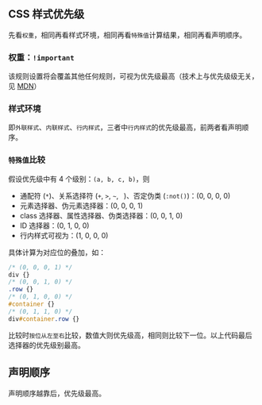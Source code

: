 ##  CSS 样式优先级

先看`权重`，相同再看样式环境，相同再看`特殊值`计算结果，相同再看声明顺序。


### 权重：`!important`

该规则设置将会覆盖其他任何规则，可视为优先级最高（技术上与优先级级无关，见 [MDN](https://developer.mozilla.org/zh-CN/docs/Web/CSS/Specificity#%E4%BE%8B%E5%A4%96%E7%9A%84_!important_%E8%A7%84%E5%88%99)）

### 样式环境
即`外联样式`、`内联样式`、`行内样式`，三者中`行内样式`的优先级最高，前两者看声明顺序。

### `特殊值`比较

假设优先级中有 4 个级别：`(a, b, c, b)`，则

- 通配符 (`*`)、关系选择符 (`+`, `>`, `~`, ` `)、否定伪类 (`:not()`)：(0, 0, 0, 0)
- 元素选择器、伪元素选择器：(0, 0, 0, 1)
- class 选择器、属性选择器、伪类选择器：(0, 0, 1, 0)
- ID 选择器：(0, 1, 0, 0)
- 行内样式可视为：(1, 0, 0, 0)

具体计算为对应位的叠加，如：
```css
/* (0, 0, 0, 1) */
div {} 
/* (0, 0, 1, 0) */
.row {}
/* (0, 1, 0, 0) */
#container {}
/* (0, 1, 1, 0) */
div#container.row {}
```
比较时`按位从左至右`比较，数值大则优先级高，相同则比较下一位。以上代码最后选择器的优先级别最高。

## 声明顺序

声明顺序越靠后，优先级最高。